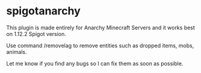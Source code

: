 # spigotanarchy
This plugin is made entirely for Anarchy Minecraft Servers and it works best on 1.12.2 Spigot version.

Use command /removelag to remove entities such as dropped items, mobs, animals.

Let me know if you find any bugs so I can fix them as soon as possible.
